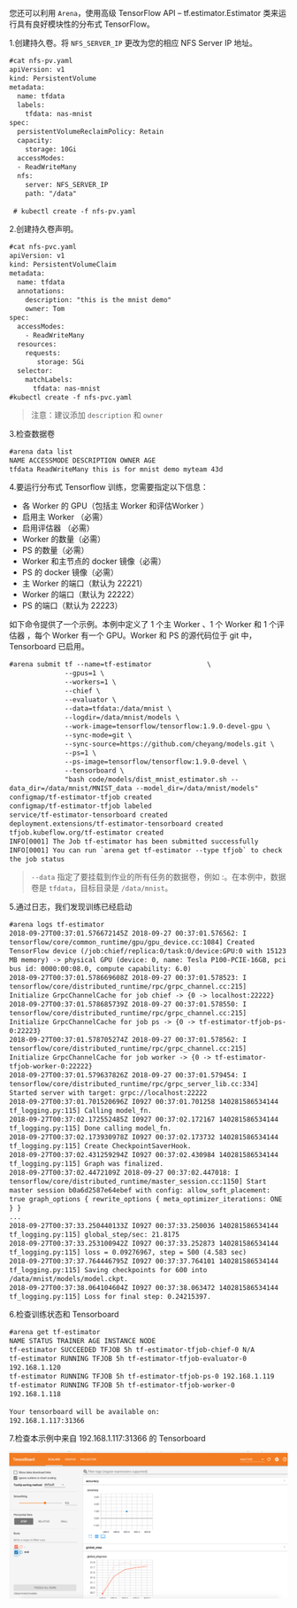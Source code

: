 ﻿
您还可以利用 `Arena`，使用高级 TensorFlow API – tf.estimator.Estimator 类来运行具有良好模块性的分布式 TensorFlow。

1.创建持久卷。将 `NFS_SERVER_IP` 更改为您的相应 NFS Server IP 地址。

```
#cat nfs-pv.yaml
apiVersion: v1
kind: PersistentVolume
metadata:
  name: tfdata
  labels:
    tfdata: nas-mnist
spec:
  persistentVolumeReclaimPolicy: Retain
  capacity:
    storage: 10Gi
  accessModes:
  - ReadWriteMany
  nfs:
    server: NFS_SERVER_IP
    path: "/data"
    
 # kubectl create -f nfs-pv.yaml
```

2\.创建持久卷声明。 

```
#cat nfs-pvc.yaml
apiVersion: v1
kind: PersistentVolumeClaim
metadata:
  name: tfdata
  annotations:
    description: "this is the mnist demo"
    owner: Tom
spec:
  accessModes:
    - ReadWriteMany
  resources:
    requests:
       storage: 5Gi
  selector:
    matchLabels:
      tfdata: nas-mnist
#kubectl create -f nfs-pvc.yaml
```

> 注意：建议添加 `description` 和 `owner`

3\.检查数据卷

```
#arena data list 
NAME ACCESSMODE DESCRIPTION OWNER AGE
tfdata ReadWriteMany this is for mnist demo myteam 43d
```

4\.要运行分布式 Tensorflow 训练，您需要指定以下信息：

 - 各 Worker 的 GPU（包括主 Worker 和评估Worker ）
 - 启用主 Worker （必需）
 - 启用评估器 （必需）
 - Worker 的数量（必需）
 - PS 的数量（必需）
 - Worker 和主节点的 docker 镜像（必需）
 - PS 的 docker 镜像（必需）
 - 主 Worker 的端口（默认为 22221）
 - Worker 的端口（默认为 22222）
 - PS 的端口（默认为 22223）

如下命令提供了一个示例。本例中定义了 1 个主 Worker 、1 个 Worker 和 1 个评估器 ，每个 Worker 有一个 GPU。Worker 和 PS 的源代码位于 git 中，Tensorboard 已启用。

```
#arena submit tf --name=tf-estimator              \
              --gpus=1 \
              --workers=1 \
              --chief \
              --evaluator \
              --data=tfdata:/data/mnist \
              --logdir=/data/mnist/models \
              --work-image=tensorflow/tensorflow:1.9.0-devel-gpu \
              --sync-mode=git \
              --sync-source=https://github.com/cheyang/models.git \
              --ps=1 \
              --ps-image=tensorflow/tensorflow:1.9.0-devel \
              --tensorboard \
              "bash code/models/dist_mnist_estimator.sh --data_dir=/data/mnist/MNIST_data --model_dir=/data/mnist/models"
configmap/tf-estimator-tfjob created
configmap/tf-estimator-tfjob labeled
service/tf-estimator-tensorboard created
deployment.extensions/tf-estimator-tensorboard created
tfjob.kubeflow.org/tf-estimator created
INFO[0001] The Job tf-estimator has been submitted successfully
INFO[0001] You can run `arena get tf-estimator --type tfjob` to check the job status

``` 

> `--data` 指定了要挂载到作业的所有任务的数据卷，例如 :。在本例中，数据卷是 `tfdata`，目标目录是 `/data/mnist`。


5\.通过日志，我们发现训练已经启动

```
#arena logs tf-estimator
2018-09-27T00:37:01.576672145Z 2018-09-27 00:37:01.576562: I tensorflow/core/common_runtime/gpu/gpu_device.cc:1084] Created TensorFlow device (/job:chief/replica:0/task:0/device:GPU:0 with 15123 MB memory) -> physical GPU (device: 0, name: Tesla P100-PCIE-16GB, pci bus id: 0000:00:08.0, compute capability: 6.0)
2018-09-27T00:37:01.578669608Z 2018-09-27 00:37:01.578523: I tensorflow/core/distributed_runtime/rpc/grpc_channel.cc:215] Initialize GrpcChannelCache for job chief -> {0 -> localhost:22222}
2018-09-27T00:37:01.578685739Z 2018-09-27 00:37:01.578550: I tensorflow/core/distributed_runtime/rpc/grpc_channel.cc:215] Initialize GrpcChannelCache for job ps -> {0 -> tf-estimator-tfjob-ps-0:22223}
2018-09-27T00:37:01.578705274Z 2018-09-27 00:37:01.578562: I tensorflow/core/distributed_runtime/rpc/grpc_channel.cc:215] Initialize GrpcChannelCache for job worker -> {0 -> tf-estimator-tfjob-worker-0:22222}
2018-09-27T00:37:01.579637826Z 2018-09-27 00:37:01.579454: I tensorflow/core/distributed_runtime/rpc/grpc_server_lib.cc:334] Started server with target: grpc://localhost:22222
2018-09-27T00:37:01.701520696Z I0927 00:37:01.701258 140281586534144 tf_logging.py:115] Calling model_fn.
2018-09-27T00:37:02.172552485Z I0927 00:37:02.172167 140281586534144 tf_logging.py:115] Done calling model_fn.
2018-09-27T00:37:02.173930978Z I0927 00:37:02.173732 140281586534144 tf_logging.py:115] Create CheckpointSaverHook.
2018-09-27T00:37:02.431259294Z I0927 00:37:02.430984 140281586534144 tf_logging.py:115] Graph was finalized.
2018-09-27T00:37:02.4472109Z 2018-09-27 00:37:02.447018: I tensorflow/core/distributed_runtime/master_session.cc:1150] Start master session b0a6d2587e64ebef with config: allow_soft_placement: true graph_options { rewrite_options { meta_optimizer_iterations: ONE } }
...
2018-09-27T00:37:33.250440133Z I0927 00:37:33.250036 140281586534144 tf_logging.py:115] global_step/sec: 21.8175
2018-09-27T00:37:33.253100942Z I0927 00:37:33.252873 140281586534144 tf_logging.py:115] loss = 0.09276967, step = 500 (4.583 sec)
2018-09-27T00:37:37.764446795Z I0927 00:37:37.764101 140281586534144 tf_logging.py:115] Saving checkpoints for 600 into /data/mnist/models/model.ckpt.
2018-09-27T00:37:38.064104604Z I0927 00:37:38.063472 140281586534144 tf_logging.py:115] Loss for final step: 0.24215397.
```

6\.检查训练状态和 Tensorboard

```
#arena get tf-estimator
NAME STATUS TRAINER AGE INSTANCE NODE
tf-estimator SUCCEEDED TFJOB 5h tf-estimator-tfjob-chief-0 N/A
tf-estimator RUNNING TFJOB 5h tf-estimator-tfjob-evaluator-0 192.168.1.120
tf-estimator RUNNING TFJOB 5h tf-estimator-tfjob-ps-0 192.168.1.119
tf-estimator RUNNING TFJOB 5h tf-estimator-tfjob-worker-0 192.168.1.118

Your tensorboard will be available on:
192.168.1.117:31366
```

7\.检查本示例中来自 192.168.1.117:31366 的 Tensorboard

![](8-tfjob-estimator-tensorboard.jpg)

